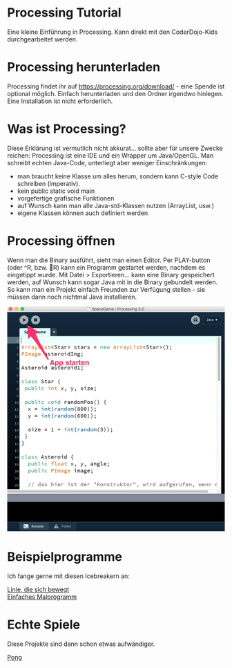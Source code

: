 # Processing Tutorial

Eine kleine Einführung in Processing. Kann direkt mit den CoderDojo-Kids durchgearbeitet werden.

# Processing herunterladen

Processing findet ihr auf https://processing.org/download/ - eine Spende ist optional möglich. Einfach herunterladen und den Ordner irgendwo hinlegen. Eine Installation ist nicht erforderlich.

# Was ist Processing?

Diese Erklärung ist vermutlich nicht akkurat... sollte aber für unsere Zwecke reichen: Processing ist eine IDE und ein Wrapper um Java/OpenGL. Man schreibt echten Java-Code, unterliegt aber weniger Einschränkungen:

* man braucht keine Klasse um alles herum, sondern kann C-style Code schreiben (imperativ).
* kein public static void main
* vorgefertige grafische Funktionen
* auf Wunsch kann man alle Java-std-Klassen nutzen (ArrayList, usw.)
* eigene Klassen können auch definiert werden

# Processing öffnen

Wenn man die Binary ausführt, sieht man einen Editor. Per PLAY-button (oder ^R, bzw. R) kann ein Programm gestartet werden, nachdem es eingetippt wurde. Mit Datei > Exportieren... kann eine Binary gespeichert werden, auf Wunsch kann sogar Java mit in die Binary gebundelt werden. So kann man ein Projekt einfach Freunden zur Verfügung stellen - sie müssen dann noch nichtmal Java installieren.

![Ansicht der IDE](images/ide.jpg)

# Beispielprogramme

Ich fange gerne mit diesen Icebreakern an:

[Linie, die sich bewegt](linie_in_bewegung.md)  
[Einfaches Malprogramm](malen.md)

# Echte Spiele

Diese Projekte sind dann schon etwas aufwändiger.

[Pong](pong.md)
